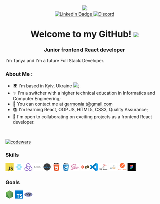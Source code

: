 <div id="header" align="center">
  <img src="https://media0.giphy.com/media/v1.Y2lkPTc5MGI3NjExeGRhaWJ2bnc5ZTZndTFjenJ5dHkxdDQxNzQ5a2tiYnF6MHl0eHhleCZlcD12MV9pbnRlcm5hbF9naWZfYnlfaWQmY3Q9cw/rqd9R3yaDy16a8kDC1/giphy.gif" width="100"/>
</div>
<!-- <div id="header" align="center">
  <img src="https://media3.giphy.com/media/v1.Y2lkPTc5MGI3NjExbDlvb3IwcWFrcGdnbXZ2eTFqbXN0MmwwcWk2cndhMW82d3V6ZWpsMCZlcD12MV9pbnRlcm5hbF9naWZfYnlfaWQmY3Q9cw/OUkKcH2D69Vrot0H6U/giphy.gif" width="100"/>
</div> -->

<!-- <div id="badges" style='display: flex; flex-direction: row;  justify-content: center; align-items: center;'>
    <div id="linkedin-button" style="padding-right: 5px;">
      <a href="https://www.linkedin.com/in/tetiana-sukhovetska-4574987b/">
        <img src="https://img.shields.io/badge/LinkedIn-0A66C2.svg?style=for-the-badge&logo=LinkedIn&logoColor=white" alt="LinkedIn Badge"/>
      </a>
    </div>
    <div id="discord-button">
      <a href="https://discord.gg/JqGPKRKezB" target="_blank">
        <img src="https://img.shields.io/badge/Discord-5865F2.svg?style=for-the-badge&logo=Discord&logoColor=white" alt="Discord">
      </a>
    </div>
  </div> -->
<div id="header-button" align="center">
  <a href="https://www.linkedin.com/in/tetiana-sukhovetska-4574987b/">
    <img src="https://img.shields.io/badge/LinkedIn-0A66C2.svg?style=for-the-badge&logo=LinkedIn&logoColor=white" alt="LinkedIn Badge"/>
  </a>
  <a href="https://discord.gg/JqGPKRKezB" target="_blank">
    <img src="https://img.shields.io/badge/Discord-5865F2.svg?style=for-the-badge&logo=Discord&logoColor=white" alt="Discord">
  </a>
</div>

<h1 align="center">Welcome to my GitHub!
<img src="https://github.com/blackcater/blackcater/raw/main/images/Hi.gif" height="32"/></h1>
<h3 align="center">Junior frontend React developer</h3>

<!-- hero -->

I'm Tanya and I'm a future Full Stack Developer.

### About Me :

- 🌍 I'm based in Kyiv, Ukraine <img src="https://media0.giphy.com/media/v1.Y2lkPTc5MGI3NjExaTBwN2h5N2ZjemEycDNnejE1dm9mcndzdXZrOWZwNGg0ZnN4YmZpbSZlcD12MV9pbnRlcm5hbF9naWZfYnlfaWQmY3Q9Zw/bNXgk2IKzC4WlqJMF4/giphy.gif" width="20">;
- ✨ I'm a switcher with a higher technical education in Informatics and Computer Engineering;
- 📧 You can contact me at [garmonia.t@gmail.com](mailto:garmonia.t@gmail.com)
- 📚 I'm learning React, OOP JS, HTML5, CSS3, Quality Assurance;
- 🤝 I'm open to collaborating on exciting projects as a frontend React developer.
<br/>
<!-- Маленький (small):   -->

[![codewars](https://www.codewars.com/users/SukhovetskaTetiana/badges/small)](https://www.codewars.com/users/SukhovetskaTetiana)

### Skills

<code><img height="26" alt="javascript" title="JavaScript" src="https://raw.githubusercontent.com/github/explore/80688e429a7d4ef2fca1e82350fe8e3517d3494d/topics/javascript/javascript.png"></code>
<code><img height="26" alt="react" title="React" src="https://raw.githubusercontent.com/github/explore/80688e429a7d4ef2fca1e82350fe8e3517d3494d/topics/react/react.png"></code>
<code><img height="26" alt="redux" title="Redux" src="https://raw.githubusercontent.com/github/explore/main/topics/redux/redux.png"></code>
<code><img height="26" alt="nextjs" title="NextJS" src="https://raw.githubusercontent.com/github/explore/main/topics/nextjs/nextjs.png"></code>
<code><img height="26" alt="ajax" title="AJAX" src="https://raw.githubusercontent.com/github/explore/main/topics/ajax/ajax.png"></code>
<code><img height="26" alt="html" title="HTML" src="https://raw.githubusercontent.com/github/explore/5c058a388828bb5fde0bcafd4bc867b5bb3f26f3/topics/html/html.png"></code>
<code><img height="26" alt="css" title="CSS3" src="https://raw.githubusercontent.com/github/explore/5c058a388828bb5fde0bcafd4bc867b5bb3f26f3/topics/css/css.png"></code>
<code><img height="26" alt="sass" title="Sass" src="https://github.com/github/explore/blob/main/topics/sass/sass.png?raw=true"></code>
<code><img height="26" alt="git" title="Git" src="https://raw.githubusercontent.com/github/explore/main/topics/git/git.png"></code>
<code><img height="26" alt="vscode" title="VSCode" src="https://raw.githubusercontent.com/github/explore/main/topics/visual-studio-code/visual-studio-code.png"></code>
<code><img height="26" alt="sql-server" title="SQL Server" src="https://raw.githubusercontent.com/github/explore/main/topics/sql-server/sql-server.png"></code>
<code><img height="26" alt="mysql" title="MySQL" src="https://raw.githubusercontent.com/github/explore/main/topics/mysql/mysql.png"></code>
<code><img height="26" alt="postman" title="Postman" src="https://raw.githubusercontent.com/github/explore/main/topics/postman/postman.png"></code>
<code><img height="26" alt="figma" title="Figma" src="https://raw.githubusercontent.com/github/explore/main/topics/figma/figma.png"></code>

### Goals

<code><img height="26" alt="nodejs" title="NodeJS" src="https://raw.githubusercontent.com/github/explore/80688e429a7d4ef2fca1e82350fe8e3517d3494d/topics/nodejs/nodejs.png"></code>
<code><img height="26" alt="typescript" title="TypeScript" src="https://raw.githubusercontent.com/github/explore/main/topics/typescript/typescript.png"></code>
<code><img height="26" alt="php" title="PHP" src="https://raw.githubusercontent.com/github/explore/main/topics/php/php.png"></code>

